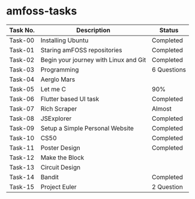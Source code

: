 # amfoss-tasks
| Task No.  | Description | Status |
| ------------- | ------------- | ------------- |
| Task-00 | Installing Ubuntu | Completed |
| Task-01 | 	Staring amFOSS repositories | Completed |
| Task-02| Begin your journey with Linux and Git | Completed  |
| Task-03 | Programming  | 6 Questions |
| Task-04 |  Aerglo Mars |  |
| Task-05  | Let me C | 90% |
| Task-06  | Flutter based UI task | Completed |
| Task-07 | Rich Scraper | Almost |
| Task-08 | JSExplorer | Completed |
| Task-09 | Setup a Simple Personal Website | Completed |
| Task-10 | CS50 | Completed |
| Task-11 | Poster Design | Completed |
| Task-12 | Make the Block |  |
| Task-13 | Circuit Design |  |
| Task-14 | Bandit | Completed |
| Task-15| Project Euler | 2 Question |
